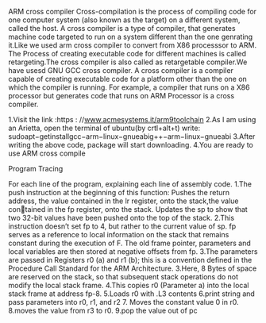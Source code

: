 ARM cross compiler Cross-compilation is the process of compiling code
for one computer system (also known as the target) on a different system,
called the host. A cross compiler is a type of compiler, that generates machine
code targeted to run on a system different than the one genrating it.Like we
used arm cross compiler to convert from X86 processsor to ARM. The Process
of creating executable code for different machines is called retargeting.The
cross compiler is also called as retargetable compiler.We have usesd GNU
GCC cross compiler. A cross compiler is a compiler capable of creating
executable code for a platform other than the one on which the compiler is
running. For example, a compiler that runs on a X86 processor but generates
code that runs on ARM Processor is a cross compiler.


1.Visit the link :https : //www.acmesystems.it/arm9toolchain
2.As I am using an Arietta, open the terminal of ubuntu(by crtl+alt+t)
write:
sudoapt−getinstallgcc−arm−linux−gnueabig++−arm−linux−gnueabi
3.After writing the above code, package will start downloading.
4.You are ready to use ARM cross compile


Program Tracing

For each line of the program, explaining each line of assembly code.
1.The push instruction at the beginning of this function: Pushes the return
address, the value contained in the lr register, onto the stack,the value contained in the fp register, onto the stack. Updates the sp to show that two
32-bit values have been pushed onto the top of the stack.
2.This instruction doesn’t set fp to 4, but rather to the current value of
sp. fp serves as a reference to local information on the stack that remains
constant during the execution of F. The old frame pointer, parameters and
local variables are then stored at negative offsets from fp. 3.The parameters
are passed in Registers r0 (a) and r1 (b); this is a convention defined in the
Procedure Call Standard for the ARM Architecture.
3.Here, 8 Bytes of space are reserved on the stack, so that subsequent stack
operations do not modify the local stack frame.
4.This copies r0 (Parameter a) into the local stack frame at address fp-8.
5.Loads r0 with .L3 contents
6.print string and pass parameters into r0, r1, and r2
7. Moves the constant value 0 in r0.
8.moves the value from r3 to r0.
9.pop the value out of pc

